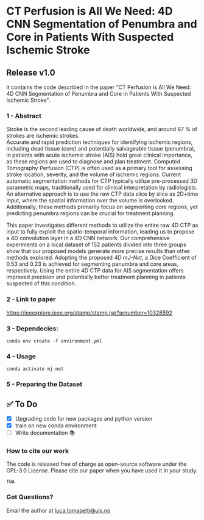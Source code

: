# CT Perfusion is All We Need: 4D CNN Segmentation of Penumbra and Core in Patients With Suspected Ischemic Stroke
## Release v1.0
It contains the code described in the paper "CT Perfusion is All We Need: 4D CNN Segmentation of Penumbra and Core in Patients With Suspected Ischemic Stroke".

### 1 - Abstract
Stroke is the second leading cause of death worldwide, and around 87 % of strokes are ischemic strokes.  
Accurate and rapid prediction techniques for identifying ischemic regions, including dead tissue (core) and potentially salvageable tissue (penumbra), in patients with acute ischemic stroke (AIS) hold great clinical importance, as these regions are used to diagnose and plan treatment. 
Computed Tomography Perfusion (CTP) is often used as a primary tool for assessing stroke location, severity, and the volume of ischemic regions.
Current automatic segmentation methods for CTP typically utilize pre-processed 3D parametric maps, traditionally used for clinical interpretation by radiologists. An alternative approach is to use the raw CTP data slice by slice as 2D+time input, where the spatial information over the volume is overlooked. Additionally, these methods primarily focus on segmenting core regions, yet predicting penumbra regions can be crucial for treatment planning.

This paper investigates different methods to utilize the entire raw 4D CTP as input to fully exploit the spatio-temporal information, leading us to propose a 4D convolution layer in a 4D CNN network.
Our comprehensive experiments on a local dataset of 152 patients divided into three groups show that our proposed models generate more precise results than other methods explored.
Adopting the proposed _4D mJ-Net_, a Dice Coefficient of 0.53 and 0.23 is achieved for segmenting penumbra and core areas, respectively.
Using the entire 4D CTP data for AIS segmentation offers improved precision and potentially better treatment planning in patients suspected of this condition.

### 2 - Link to paper

https://ieeexplore.ieee.org/stamp/stamp.jsp?arnumber=10328592

### 3 - Dependecies:
```
conda env create -f environment.yml
```
### 4 - Usage
```
conda activate mj-net
```
### 5 - Preparing the Dataset


## ✅ To Do
- [x] Upgrading code for new packages and python version
- [x] train on new conda environment
- [ ] Write documentation 📚  

### How to cite our work
The code is released free of charge as open-source software under the GPL-3.0 License. Please cite our paper when you have used it in your study.
```
TBA
```

### Got Questions?
Email the author at luca.tomasetti@uis.no

